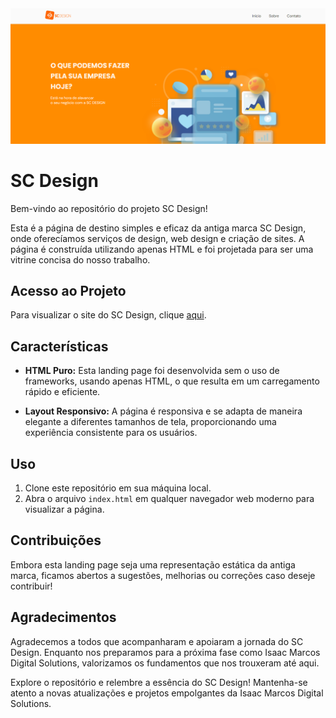 <img src="/scdesign.png"/>

# SC Design

Bem-vindo ao repositório do projeto SC Design!

Esta é a página de destino simples e eficaz da antiga marca SC Design, onde oferecíamos serviços de design, web design e criação de sites. A página é construída utilizando apenas HTML e foi projetada para ser uma vitrine concisa do nosso trabalho.

## Acesso ao Projeto

Para visualizar o site do SC Design, clique [aqui](https://scdesign.com.br).

## Características

- **HTML Puro:** Esta landing page foi desenvolvida sem o uso de frameworks, usando apenas HTML, o que resulta em um carregamento rápido e eficiente.

- **Layout Responsivo:** A página é responsiva e se adapta de maneira elegante a diferentes tamanhos de tela, proporcionando uma experiência consistente para os usuários.

## Uso

1. Clone este repositório em sua máquina local.
2. Abra o arquivo `index.html` em qualquer navegador web moderno para visualizar a página.

## Contribuições

Embora esta landing page seja uma representação estática da antiga marca, ficamos abertos a sugestões, melhorias ou correções caso deseje contribuir!

## Agradecimentos

Agradecemos a todos que acompanharam e apoiaram a jornada do SC Design. Enquanto nos preparamos para a próxima fase como Isaac Marcos Digital Solutions, valorizamos os fundamentos que nos trouxeram até aqui.

Explore o repositório e relembre a essência do SC Design! Mantenha-se atento a novas atualizações e projetos empolgantes da Isaac Marcos Digital Solutions.
